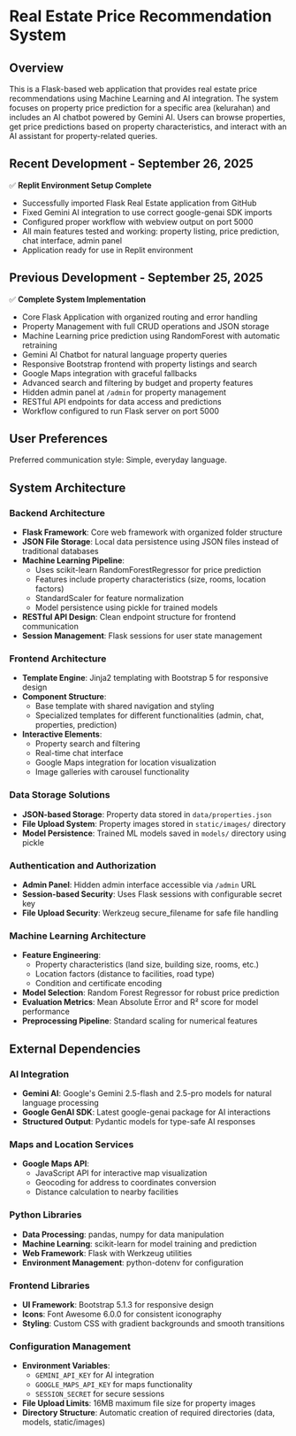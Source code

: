 # Real Estate Price Recommendation System

## Overview

This is a Flask-based web application that provides real estate price recommendations using Machine Learning and AI integration. The system focuses on property price prediction for a specific area (kelurahan) and includes an AI chatbot powered by Gemini AI. Users can browse properties, get price predictions based on property characteristics, and interact with an AI assistant for property-related queries.

## Recent Development - September 26, 2025

✅ **Replit Environment Setup Complete**
- Successfully imported Flask Real Estate application from GitHub
- Fixed Gemini AI integration to use correct google-genai SDK imports 
- Configured proper workflow with webview output on port 5000
- All main features tested and working: property listing, price prediction, chat interface, admin panel
- Application ready for use in Replit environment

## Previous Development - September 25, 2025

✅ **Complete System Implementation**
- Core Flask Application with organized routing and error handling
- Property Management with full CRUD operations and JSON storage
- Machine Learning price prediction using RandomForest with automatic retraining
- Gemini AI Chatbot for natural language property queries
- Responsive Bootstrap frontend with property listings and search
- Google Maps integration with graceful fallbacks
- Advanced search and filtering by budget and property features
- Hidden admin panel at `/admin` for property management
- RESTful API endpoints for data access and predictions
- Workflow configured to run Flask server on port 5000

## User Preferences

Preferred communication style: Simple, everyday language.

## System Architecture

### Backend Architecture
- **Flask Framework**: Core web framework with organized folder structure
- **JSON File Storage**: Local data persistence using JSON files instead of traditional databases
- **Machine Learning Pipeline**: 
  - Uses scikit-learn RandomForestRegressor for price prediction
  - Features include property characteristics (size, rooms, location factors)
  - StandardScaler for feature normalization
  - Model persistence using pickle for trained models
- **RESTful API Design**: Clean endpoint structure for frontend communication
- **Session Management**: Flask sessions for user state management

### Frontend Architecture
- **Template Engine**: Jinja2 templating with Bootstrap 5 for responsive design
- **Component Structure**: 
  - Base template with shared navigation and styling
  - Specialized templates for different functionalities (admin, chat, properties, prediction)
- **Interactive Elements**: 
  - Property search and filtering
  - Real-time chat interface
  - Google Maps integration for location visualization
  - Image galleries with carousel functionality

### Data Storage Solutions
- **JSON-based Storage**: Property data stored in `data/properties.json`
- **File Upload System**: Property images stored in `static/images/` directory
- **Model Persistence**: Trained ML models saved in `models/` directory using pickle

### Authentication and Authorization
- **Admin Panel**: Hidden admin interface accessible via `/admin` URL
- **Session-based Security**: Uses Flask sessions with configurable secret key
- **File Upload Security**: Werkzeug secure_filename for safe file handling

### Machine Learning Architecture
- **Feature Engineering**: 
  - Property characteristics (land size, building size, rooms, etc.)
  - Location factors (distance to facilities, road type)
  - Condition and certificate encoding
- **Model Selection**: Random Forest Regressor for robust price prediction
- **Evaluation Metrics**: Mean Absolute Error and R² score for model performance
- **Preprocessing Pipeline**: Standard scaling for numerical features

## External Dependencies

### AI Integration
- **Gemini AI**: Google's Gemini 2.5-flash and 2.5-pro models for natural language processing
- **Google GenAI SDK**: Latest google-genai package for AI interactions
- **Structured Output**: Pydantic models for type-safe AI responses

### Maps and Location Services
- **Google Maps API**: 
  - JavaScript API for interactive map visualization
  - Geocoding for address to coordinates conversion
  - Distance calculation to nearby facilities

### Python Libraries
- **Data Processing**: pandas, numpy for data manipulation
- **Machine Learning**: scikit-learn for model training and prediction
- **Web Framework**: Flask with Werkzeug utilities
- **Environment Management**: python-dotenv for configuration

### Frontend Libraries
- **UI Framework**: Bootstrap 5.1.3 for responsive design
- **Icons**: Font Awesome 6.0.0 for consistent iconography
- **Styling**: Custom CSS with gradient backgrounds and smooth transitions

### Configuration Management
- **Environment Variables**: 
  - `GEMINI_API_KEY` for AI integration
  - `GOOGLE_MAPS_API_KEY` for maps functionality
  - `SESSION_SECRET` for secure sessions
- **File Upload Limits**: 16MB maximum file size for property images
- **Directory Structure**: Automatic creation of required directories (data, models, static/images)